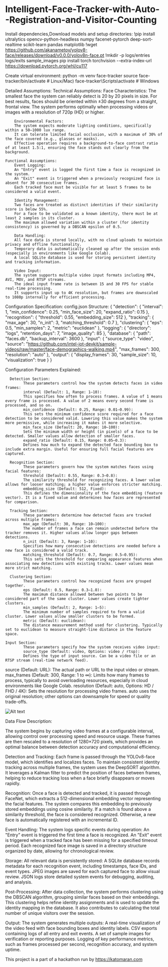 # Intelligent-Face-Tracker-with-Auto--Registration-and-Visitor-Counting
Install dependencies,Download models and setup directories:
!pip install ultralytics opencv-python-headless numpy facenet-pytorch deep-sort-realtime scikit-learn pandas matplotlib
!wget https://github.com/akanametov/yolov8-face/releases/download/v0.0.0/yolov8n-face.pt
!mkdir -p logs/entries logs/exits sample_images
pip install torch torchvision --extra-index-url https://download.pytorch.org/whl/cu117

Create virtual environment:
python -m venv face-tracker
source face-tracker/bin/activate  # Linux/Mac)
face-tracker\Scripts\activate    # Windows

Detailed Assumptions:
    Technical Assumptions:
        Face Characteristics:
        The smallest face the system can reliably detect is 20 by 20 pixels in size.
        For best results, faces should be oriented within ±30 degrees from a straight, frontal view.
        The system performs optimally when processing videos or images with a resolution of 720p (HD) or higher.
        
        Environmental Factors:
        The system expects moderate lighting conditions, specifically within a 50–1000 lux range.
        It can tolerate limited facial occlusion, with a maximum of 30% of the face covered (e.g., glasses or masks).
        Effective operation requires a background-to-face contrast ratio of at least 1.5:1, ensuring the face stands out clearly from the background.

    Functional Assumptions:
        Event Logging:
        An "Entry" event is logged the first time a face is recognized in the system.
        An "Exit" event is triggered when a previously recognized face is absent for 30 consecutive frames.
        Each tracked face must be visible for at least 5 frames to be considered a valid event.
        
        Identity Management:
        Two faces are treated as distinct identities if their similarity score is below 55%.
        For a face to be validated as a known identity, there must be at least 2 samples in its cluster.
        The maximum allowed variation within a cluster (for identity consistency) is governed by a DBSCAN epsilon of 0.5.
        
        Data Handling:
        All face data is stored locally, with no cloud uploads to maintain privacy and offline functionality.
        Temporary data is automatically cleaned up after the session ends (especially in environments like Google Colab).
        A local SQLite database is used for storing persistent identity and tracking information.
        
        Video Input:
        The system supports multiple video input formats including MP4, AVI, MOV, and RTSP streams.
        The ideal input frame rate is between 15 and 30 FPS for stable real-time processing.
        It supports input up to 4K resolution, but frames are downscaled to 1080p internally for efficient processing.

Configuration Specification:
   config.json Structure:
   {
  "detection": {
    "interval": 1,
    "min_confidence": 0.25,
    "min_face_size": 20,
    "expand_ratio": 0.15
  },
  "recognition": {
    "threshold": 0.55,
    "embedding_size": 512
  },
  "tracking": {
    "max_age": 30,
    "n_init": 3,
    "matching_threshold": 0.7
  },
  "clustering": {
    "eps": 0.5,
    "min_samples": 2,
    "metric": "euclidean"
  },
  "logging": {
    "directory": "logs",
    "retention_days": 7,
    "image_quality": 85
  },
  "database": {
    "path": "faces.db",
    "backup_interval": 3600
  },
  "input": {
    "source_type": "video",
    "source": "https://github.com/intel-iot-devkit/sample-videos/raw/master/face-demographics-walking.mp4",
    "max_frames": 300,
    "resolution": "auto"
  },
  "output": {
    "display_frames": 30,
    "sample_size": 10,
    "visualization": true
  }
}

Configuration Parameters Explained:

      Detection Section:
            These parameters control how the system detects faces in video frames:
            interval (Default: 1, Range: 1–10):
            This specifies how often to process frames. A value of 1 means every frame is processed. A value of 2 means every second frame is processed, and so on.
            min_confidence (Default: 0.25, Range: 0.01–0.99):
            This sets the minimum confidence score required for a face detection to be considered valid. Lowering this value makes the system more permissive, while increasing it makes it more selective.
            min_face_size (Default: 20, Range: 10–100):
            Sets the minimum width or height (in pixels) of a face to be detected. Smaller values allow detection of smaller faces.
            expand_ratio (Default: 0.15, Range: 0.05–0.3):
            Defines how much to expand the detected face bounding box to include extra margin. Useful for ensuring full facial features are captured.

      Recognition Section:
            These parameters govern how the system matches faces using facial features:
            threshold (Default: 0.55, Range: 0.3–0.8):
            The similarity threshold for recognizing faces. A lower value allows for looser matching; a higher value enforces stricter matching.
            embedding_size (Default: 512, Fixed):
            This defines the dimensionality of the face embedding (feature vector). It is a fixed value and determines how faces are represented for comparison.

      Tracking Section:
            These parameters determine how detected faces are tracked across multiple frames:
            max_age (Default: 30, Range: 10–100):
            The number of frames a face can remain undetected before the tracker removes it. Higher values allow longer gaps between detections.
            n_init (Default: 3, Range: 1–10):
            Specifies how many consecutive detections are needed before a new face is considered a valid track.
            matching_threshold (Default: 0.7, Range: 0.5–0.95):
            This sets the threshold for comparing appearance features when associating new detections with existing tracks. Lower values mean more strict matching.

      Clustering Section:
            These parameters control how recognized faces are grouped together.
            eps (Default: 0.5, Range: 0.3–1.0):
            The maximum distance allowed between two points to be considered part of the same cluster. Lower values create tighter clusters.
            min_samples (Default: 2, Range: 1–5):
            The minimum number of samples required to form a valid cluster. Lower values allow smaller clusters to be formed.
            metric (Default: euclidean):
            The distance measurement method used for clustering. Typically set to euclidean to measure straight-line distance in the feature space.

    Input Section:
            These parameters specify how the system receives video input:
            source_type (Default: video, Options: video / rtsp):
            Defines the type of input source. Can be a video file or an RTSP stream (real-time network feed).

  source (Default: URL):
            The actual path or URL to the input video or stream.
            max_frames (Default: 300, Range: 1 to ∞):
            Limits how many frames to process, typically to avoid overloading resources, especially in cloud environments like Google Colab.
            resolution (Default: auto, Options: HD / FHD / 4K):
            Sets the resolution for processing video frames. auto uses the original resolution; other options can downsample for speed or quality trade-offs.


![Alt text](flow.png)


Data Flow Description:

The system begins by capturing video frames at a configurable interval, allowing control over processing speed and resource usage. These frames are then rescaled to a resolution of 1280×720 pixels, which provides an optimal balance between detection accuracy and computational efficiency.

Detection and Tracking:
Each frame is passed through the YOLOv8-face model, which identifies and localizes faces. To maintain consistent identity tracking across multiple frames, the system uses the DeepSORT algorithm. It leverages a Kalman filter to predict the position of faces between frames, helping to reduce tracking loss when a face briefly disappears or moves rapidly.

Recognition:
Once a face is detected and tracked, it is passed through FaceNet, which extracts a 512-dimensional embedding vector representing the facial features. The system compares this embedding to previously stored embeddings using cosine similarity. If a match is found above a similarity threshold, the face is considered recognized. Otherwise, a new face is automatically registered with an incremental ID.

Event Handling:
The system logs specific events during operation:
An "Entry" event is triggered the first time a face is recognized.
An "Exit" event is triggered when a tracked face has been missing for a specified timeout period.
Each recognized face image is saved in a directory structure organized by date, allowing for chronological review.

Storage:
All relevant data is persistently stored:
A SQLite database records metadata for each recognition event, including timestamps, face IDs, and event types.
JPEG images are saved for each captured face to allow visual review.
JSON logs store detailed system events for debugging, auditing, and analysis.

Post-Processing:
After data collection, the system performs clustering using the DBSCAN algorithm, grouping similar faces based on their embeddings. This clustering helps refine identity assignments and is used to update the identity mapping in the database. It also contributes to calculating the total number of unique visitors over the session.

Output:
The system generates multiple outputs:
A real-time visualization of the video feed with face bounding boxes and identity labels.
CSV exports containing logs of all entry and exit events.
A set of sample images for verification or reporting purposes.
Logging of key performance metrics, such as frames processed per second, recognition accuracy, and system uptime.

This project is a part of a hackathon run by https://katomaran.com
